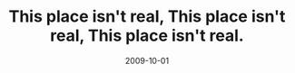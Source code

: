 ---
layout: base.njk
title : 'This place isn&#39;t real, This place isn&#39;t real, This place isn&#39;t real.' 
view_title : 'This place isn&#39;t real, This place isn&#39;t real, This place isn&#39;t real.' 
year : '2009' 
date : '2009-10-01' 
img_file : '/drawing/thisplaceisntreal.png' 
html_file : 'thisplaceisntreal' 
next_html : 'irescuedsomegoldfishforus.html' 
year_order : '236' 
permalink : "title/{{html_file}}.html"
---